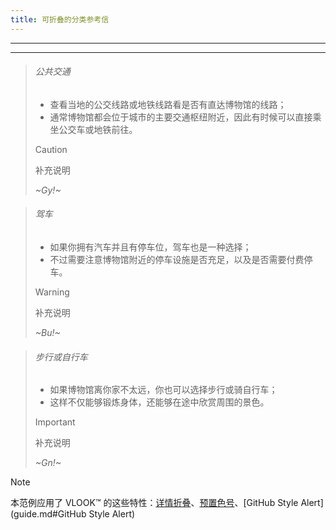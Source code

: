 ```yaml
---
title: 可折叠的分类参考信
---
```




---

---

> ###### 公共交通
>
> - 查看当地的公交线路或地铁线路看是否有直达博物馆的线路；
> - 通常博物馆都会位于城市的主要交通枢纽附近，因此有时候可以直接乘坐公交车或地铁前往。
>
> > [!CAUTION]
> >
> > 补充说明
>
> _~Gy!~_

> ###### 驾车
>
> - 如果你拥有汽车并且有停车位，驾车也是一种选择；
> - 不过需要注意博物馆附近的停车设施是否充足，以及是否需要付费停车。
>
> > [!WARNING]
> >
> > 补充说明
>
> _~Bu!~_

> ###### 步行或自行车
>
> - 如果博物馆离你家不太远，你也可以选择步行或骑自行车；
> - 这样不仅能够锻炼身体，还能够在途中欣赏周围的景色。
>
> > [!IMPORTANT]
> >
> > 补充说明
>
> _~Gn!~_



> [!NOTE]
>
> 本范例应用了 VLOOK™ 的这些特性：[详情折叠](guide.md#折叠引用块)、[预置色号](guide.md#预置色号)、[GitHub Style Alert](guide.md#GitHub Style Alert)
